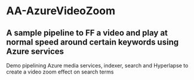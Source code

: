  AA-AzureVideoZoom
=========
A sample pipeline to FF a video and play at normal speed around certain keywords using Azure services
-------------------------------------------------
Demo pipelining Azure media services, indexer, search and Hyperlapse to create a video zoom effect on search terms 
